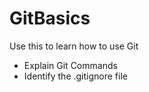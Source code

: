# GitBasics
Use this to learn how to use Git 

- Explain Git Commands
- Identify the .gitignore file